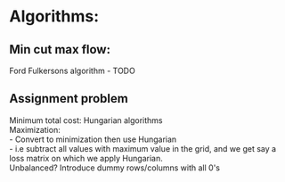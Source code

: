 # Algorithms:

## Min cut max flow:
  Ford Fulkersons algorithm - TODO

## Assignment problem
  Minimum total cost: Hungarian algorithms  
  Maximization:  
    - Convert to minimization then use Hungarian  
    - i.e subtract all values with maximum value in the grid, and we get say a loss matrix on which we apply Hungarian.  
  Unbalanced? Introduce dummy rows/columns with all 0's  
